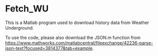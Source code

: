 # Fetch_WU
This is a Matlab program used to download history data from Weather Underground.

To use the code, please also download the JSON.m function from https://www.mathworks.com/matlabcentral/fileexchange/42236-parse-json-text?focused=3814377&tab=example.
